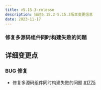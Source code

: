 ```yaml
---
title: v5.15.3-release
description: 描述5.15.2-5.15.3版本变更信息
date: 2023-11-17
---
```


### 修复多源码组件同时构建失败的问题


## 详细变更点


### BUG 修复

- 修复多源码组件同时构建失败的问题 [#1775](https://github.com/goodrain/rainbond/issues/1775)
